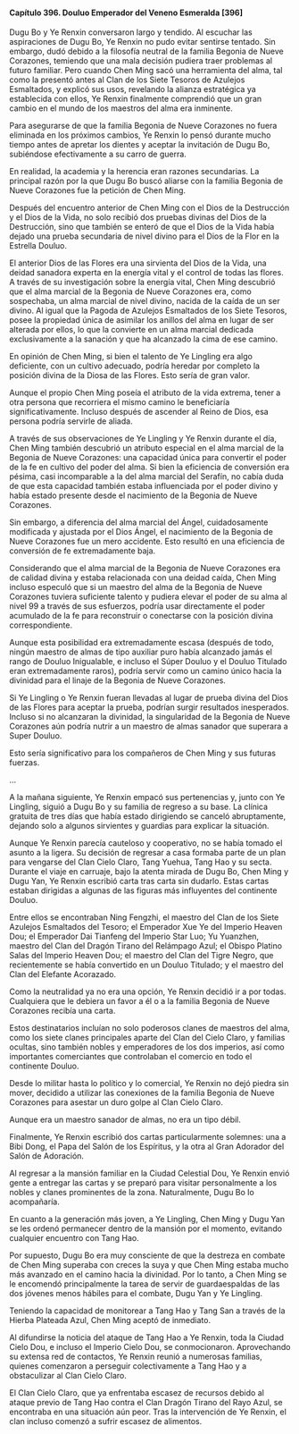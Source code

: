 
#### Capítulo 396. Douluo Emperador del Veneno Esmeralda [396]


Dugu Bo y Ye Renxin conversaron largo y tendido. Al escuchar las aspiraciones de Dugu Bo, Ye Renxin no pudo evitar sentirse tentado. Sin embargo, dudó debido a la filosofía neutral de la familia Begonia de Nueve Corazones, temiendo que una mala decisión pudiera traer problemas al futuro familiar. Pero cuando Chen Ming sacó una herramienta del alma, tal como la presentó antes al Clan de los Siete Tesoros de Azulejos Esmaltados, y explicó sus usos, revelando la alianza estratégica ya establecida con ellos, Ye Renxin finalmente comprendió que un gran cambio en el mundo de los maestros del alma era inminente.

Para asegurarse de que la familia Begonia de Nueve Corazones no fuera eliminada en los próximos cambios, Ye Renxin lo pensó durante mucho tiempo antes de apretar los dientes y aceptar la invitación de Dugu Bo, subiéndose efectivamente a su carro de guerra.

En realidad, la academia y la herencia eran razones secundarias. La principal razón por la que Dugu Bo buscó aliarse con la familia Begonia de Nueve Corazones fue la petición de Chen Ming.

Después del encuentro anterior de Chen Ming con el Dios de la Destrucción y el Dios de la Vida, no solo recibió dos pruebas divinas del Dios de la Destrucción, sino que también se enteró de que el Dios de la Vida había dejado una prueba secundaria de nivel divino para el Dios de la Flor en la Estrella Douluo.

El anterior Dios de las Flores era una sirvienta del Dios de la Vida, una deidad sanadora experta en la energía vital y el control de todas las flores. A través de su investigación sobre la energía vital, Chen Ming descubrió que el alma marcial de la Begonia de Nueve Corazones era, como sospechaba, un alma marcial de nivel divino, nacida de la caída de un ser divino. Al igual que la Pagoda de Azulejos Esmaltados de los Siete Tesoros, posee la propiedad única de asimilar los anillos del alma en lugar de ser alterada por ellos, lo que la convierte en un alma marcial dedicada exclusivamente a la sanación y que ha alcanzado la cima de ese camino.

En opinión de Chen Ming, si bien el talento de Ye Lingling era algo deficiente, con un cultivo adecuado, podría heredar por completo la posición divina de la Diosa de las Flores. Esto sería de gran valor.

Aunque el propio Chen Ming poseía el atributo de la vida extrema, tener a otra persona que recorriera el mismo camino le beneficiaría significativamente. Incluso después de ascender al Reino de Dios, esa persona podría servirle de aliada.

A través de sus observaciones de Ye Lingling y Ye Renxin durante el día, Chen Ming también descubrió un atributo especial en el alma marcial de la Begonia de Nueve Corazones: una capacidad única para convertir el poder de la fe en cultivo del poder del alma. Si bien la eficiencia de conversión era pésima, casi incomparable a la del alma marcial del Serafín, no cabía duda de que esta capacidad también estaba influenciada por el poder divino y había estado presente desde el nacimiento de la Begonia de Nueve Corazones.

Sin embargo, a diferencia del alma marcial del Ángel, cuidadosamente modificada y ajustada por el Dios Ángel, el nacimiento de la Begonia de Nueve Corazones fue un mero accidente. Esto resultó en una eficiencia de conversión de fe extremadamente baja.

Considerando que el alma marcial de la Begonia de Nueve Corazones era de calidad divina y estaba relacionada con una deidad caída, Chen Ming incluso especuló que si un maestro del alma de la Begonia de Nueve Corazones tuviera suficiente talento y pudiera elevar el poder de su alma al nivel 99 a través de sus esfuerzos, podría usar directamente el poder acumulado de la fe para reconstruir o conectarse con la posición divina correspondiente.

Aunque esta posibilidad era extremadamente escasa (después de todo, ningún maestro de almas de tipo auxiliar puro había alcanzado jamás el rango de Douluo Inigualable, e incluso el Súper Douluo y el Douluo Titulado eran extremadamente raros), podría servir como un camino único hacia la divinidad para el linaje de la Begonia de Nueve Corazones.

Si Ye Lingling o Ye Renxin fueran llevadas al lugar de prueba divina del Dios de las Flores para aceptar la prueba, podrían surgir resultados inesperados. Incluso si no alcanzaran la divinidad, la singularidad de la Begonia de Nueve Corazones aún podría nutrir a un maestro de almas sanador que superara a Super Douluo.

Esto sería significativo para los compañeros de Chen Ming y sus futuras fuerzas.

...

A la mañana siguiente, Ye Renxin empacó sus pertenencias y, junto con Ye Lingling, siguió a Dugu Bo y su familia de regreso a su base. La clínica gratuita de tres días que había estado dirigiendo se canceló abruptamente, dejando solo a algunos sirvientes y guardias para explicar la situación.

Aunque Ye Renxin parecía cauteloso y cooperativo, no se había tomado el asunto a la ligera. Su decisión de regresar a casa formaba parte de un plan para vengarse del Clan Cielo Claro, Tang Yuehua, Tang Hao y su secta. Durante el viaje en carruaje, bajo la atenta mirada de Dugu Bo, Chen Ming y Dugu Yan, Ye Renxin escribió carta tras carta sin dudarlo. Estas cartas estaban dirigidas a algunas de las figuras más influyentes del continente Douluo.

Entre ellos se encontraban Ning Fengzhi, el maestro del Clan de los Siete Azulejos Esmaltados del Tesoro; el Emperador Xue Ye del Imperio Heaven Dou; el Emperador Dai Tianfeng del Imperio Star Luo; Yu Yuanzhen, maestro del Clan del Dragón Tirano del Relámpago Azul; el Obispo Platino Salas del Imperio Heaven Dou; el maestro del Clan del Tigre Negro, que recientemente se había convertido en un Douluo Titulado; y el maestro del Clan del Elefante Acorazado.

Como la neutralidad ya no era una opción, Ye Renxin decidió ir a por todas. Cualquiera que le debiera un favor a él o a la familia Begonia de Nueve Corazones recibía una carta.

Estos destinatarios incluían no solo poderosos clanes de maestros del alma, como los siete clanes principales aparte del Clan del Cielo Claro, y familias ocultas, sino también nobles y emperadores de los dos imperios, así como importantes comerciantes que controlaban el comercio en todo el continente Douluo.

Desde lo militar hasta lo político y lo comercial, Ye Renxin no dejó piedra sin mover, decidido a utilizar las conexiones de la familia Begonia de Nueve Corazones para asestar un duro golpe al Clan Cielo Claro.

Aunque era un maestro sanador de almas, no era un tipo débil.

Finalmente, Ye Renxin escribió dos cartas particularmente solemnes: una a Bibi Dong, el Papa del Salón de los Espíritus, y la otra al Gran Adorador del Salón de Adoración.

Al regresar a la mansión familiar en la Ciudad Celestial Dou, Ye Renxin envió gente a entregar las cartas y se preparó para visitar personalmente a los nobles y clanes prominentes de la zona. Naturalmente, Dugu Bo lo acompañaría.

En cuanto a la generación más joven, a Ye Lingling, Chen Ming y Dugu Yan se les ordenó permanecer dentro de la mansión por el momento, evitando cualquier encuentro con Tang Hao.

Por supuesto, Dugu Bo era muy consciente de que la destreza en combate de Chen Ming superaba con creces la suya y que Chen Ming estaba mucho más avanzado en el camino hacia la divinidad. Por lo tanto, a Chen Ming se le encomendó principalmente la tarea de servir de guardaespaldas de las dos jóvenes menos hábiles para el combate, Dugu Yan y Ye Lingling.

Teniendo la capacidad de monitorear a Tang Hao y Tang San a través de la Hierba Plateada Azul, Chen Ming aceptó de inmediato.

Al difundirse la noticia del ataque de Tang Hao a Ye Renxin, toda la Ciudad Cielo Dou, e incluso el Imperio Cielo Dou, se conmocionaron. Aprovechando su extensa red de contactos, Ye Renxin reunió a numerosas familias, quienes comenzaron a perseguir colectivamente a Tang Hao y a obstaculizar al Clan Cielo Claro.

El Clan Cielo Claro, que ya enfrentaba escasez de recursos debido al ataque previo de Tang Hao contra el Clan Dragón Tirano del Rayo Azul, se encontraba en una situación aún peor. Tras la intervención de Ye Renxin, el clan incluso comenzó a sufrir escasez de alimentos.